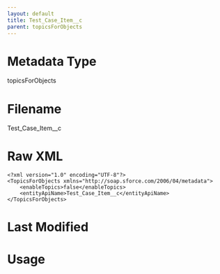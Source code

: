 ```yaml
---
layout: default
title: Test_Case_Item__c
parent: topicsForObjects
---
```

# Metadata Type
topicsForObjects


# Filename 
Test_Case_Item__c


# Raw XML
```
<?xml version="1.0" encoding="UTF-8"?>
<TopicsForObjects xmlns="http://soap.sforce.com/2006/04/metadata">
    <enableTopics>false</enableTopics>
    <entityApiName>Test_Case_Item__c</entityApiName>
</TopicsForObjects>
```


# Last Modified


# Usage
